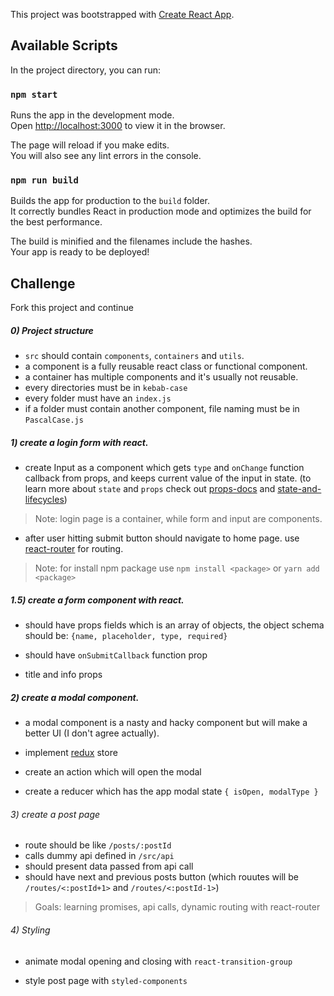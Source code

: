 This project was bootstrapped with [Create React App](https://github.com/facebook/create-react-app).

## Available Scripts

In the project directory, you can run:

### `npm start`

Runs the app in the development mode.<br>
Open [http://localhost:3000](http://localhost:3000) to view it in the browser.

The page will reload if you make edits.<br>
You will also see any lint errors in the console.

### `npm run build`

Builds the app for production to the `build` folder.<br>
It correctly bundles React in production mode and optimizes the build for the best performance.

The build is minified and the filenames include the hashes.<br>
Your app is ready to be deployed!


## Challenge

Fork this project and continue


##### 0) Project structure

- `src` should contain `components`, `containers` and `utils`.
- a component is a fully reusable react class or functional component.
- a container has multiple components and it's usually not reusable.
- every directories must be in `kebab-case`
- every folder must have an `index.js`
- if a folder must contain another component, file naming must be in `PascalCase.js`


##### 1) create a login form with react.

- create Input as a component which gets `type` and `onChange` function callback from props, and keeps current value of the input in state. (to learn more about `state` and `props` check out [props-docs](https://reactjs.org/docs/components-and-props.html#rendering-a-component) and [state-and-lifecycles](https://reactjs.org/docs/state-and-lifecycle.html))

> Note: login page is a container, while form and input are components.



- after user hitting submit button should navigate to home page. use [react-router](https://reacttraining.com/react-router/web/guides/quick-start) for routing.

> Note: for install npm package use `npm install <package>` or `yarn add <package>`

##### 1.5) create a form component with react.

- should have props fields which is an array of objects, the object schema should be: `{name, placeholder, type, required}`

- should have `onSubmitCallback` function prop
- title and info props

##### 2) create a modal component.

- a modal component is a nasty and hacky component but will make a better UI (I don't agree actually).

- implement [redux](https://react-redux.js.org/introduction/quick-start) store

- create an action which will open the modal

- create a reducer which has the app modal state `{ isOpen, modalType }`


###### 3) create a post page

- route should be like `/posts/:postId`
- calls dummy api defined in `/src/api`
- should present data passed from api call
- should have next and previous posts button (which rouutes will be `/routes/<:postId+1>` and `/routes/<:postId-1>`)

> Goals: learning promises, api calls, dynamic routing with react-router


###### 4) Styling

- animate modal opening and closing with `react-transition-group`

- style post page with `styled-components`
